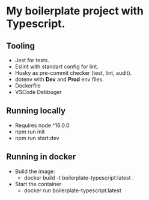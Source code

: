 # My boilerplate project with Typescript.

## Tooling
- Jest for tests.
- Eslint with standart config for lint.
- Husky as pre-commit checker (test, lint, audit).
- dotenv with **Dev** and **Prod** env files.
- Dockerfile
- VSCode Debbuger

## Running locally
- Requires node ^16.0.0
- npm run init
- npm run start:dev

## Running in docker
- Build the image:
    - docker build -t boilerplate-typescript:latest .
- Start the container
    - docker run boilerplate-typescript:latest